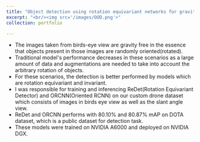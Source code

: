 ```yaml
---
title: "Object detection using rotation equivariant networks for gravity free images @RBCCPS"
excerpt: "<br/><img src='/images/OOD.png'>"
collection: portfolio

---
```


* The images taken from birds-eye view are gravity free in the essence that objects present in those images are randomly oriented(rotated).
* Traditional model's performance decreases in these scenarios as a large amount of data and augmentations are needed to take into account the arbitrary rotation of objects.
* For these scenarios, the detection is better performed by models which are rotation equivariant and invariant.
* I was responsible for training and inferencing ReDet(Rotation Equivariant Detector) and ORCNN(Oriented RCNN) on our custom drone dataset which consists of images in birds eye view as well as the slant angle view.
* ReDet and ORCNN performs with 80.10% and 80.87% mAP on DOTA dataset, which is a public dataset for detection task.
* These models were trained on NVIDIA A6000 and deployed on NVIDIA DGX.

